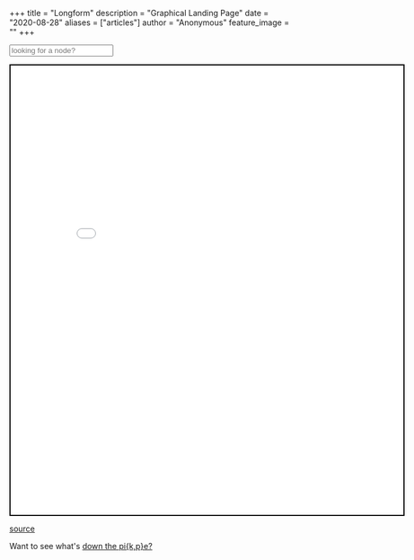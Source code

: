 +++
title = "Longform"
description = "Graphical Landing Page"
date = "2020-08-28"
aliases = ["articles"]
author = "Anonymous"
feature_image = ""
+++

<form class="form-inline" method="GET" action="/search">
  <div class="form-group search-form">
    <input name="search" 
           type="text" 
           class="form-control" 
           placeholder="looking for a node?">
    <span class="fa fa-search form-control-feedback"></span>
  </div>
</form>

<iframe seamless src="/obsidian_port/main_graph.html" style="width:700px; height:800px; border: 2px solid black"></iframe>

[source](https://github.com/JoshuaPurtell/webpage/)

Want to see what's [down the pi{k,p}e?](/hidden/down_the_pikpe/)